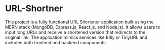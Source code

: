 # URL-Shortner
This project is a fully functional URL Shortener application built using the MERN stack (MongoDB, Express.js, React.js, and Node.js). It allows users to input long URLs and receive a shortened version that redirects to the original link. The application mimics services like Bitly or TinyURL and includes both frontend and backend components.
